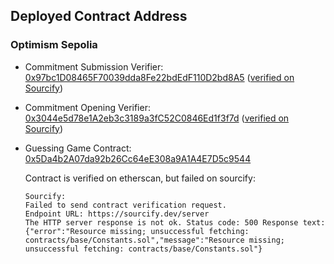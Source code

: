 ## Deployed Contract Address

### Optimism Sepolia

- Commitment Submission Verifier: [0x97bc1D08465F70039dda8Fe22bdEdF110D2bd8A5](https://sepolia-optimism.etherscan.io/address/0x97bc1d08465f70039dda8fe22bdedf110d2bd8a5) ([verified on Sourcify](https://repo.sourcify.dev/contracts/full_match/11155420/0x97bc1D08465F70039dda8Fe22bdEdF110D2bd8A5/))
- Commitment Opening Verifier: [0x3044e5d78e1A2eb3c3189a3fC52C0846Ed1f3f7d](https://sepolia-optimism.etherscan.io/address/0x3044e5d78e1A2eb3c3189a3fC52C0846Ed1f3f7d) ([verified on Sourcify](https://repo.sourcify.dev/contracts/full_match/11155420/0x3044e5d78e1A2eb3c3189a3fC52C0846Ed1f3f7d/))
- Guessing Game Contract: [0x5Da4b2A07da92b26Cc64eE308a9A1A4E7D5c9544](https://sepolia-optimism.etherscan.io/address/0x5Da4b2A07da92b26Cc64eE308a9A1A4E7D5c9544)

  Contract is verified on etherscan, but failed on sourcify:

  ```
  Sourcify:
  Failed to send contract verification request.
  Endpoint URL: https://sourcify.dev/server
  The HTTP server response is not ok. Status code: 500 Response text: {"error":"Resource missing; unsuccessful fetching: contracts/base/Constants.sol","message":"Resource missing; unsuccessful fetching: contracts/base/Constants.sol"}
  ```
